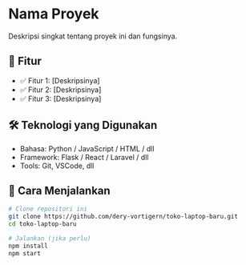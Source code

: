 # Nama Proyek

Deskripsi singkat tentang proyek ini dan fungsinya.

## 📂 Fitur

- ✅ Fitur 1: [Deskripsinya]
- ✅ Fitur 2: [Deskripsinya]
- ✅ Fitur 3: [Deskripsinya]

## 🛠️ Teknologi yang Digunakan

- Bahasa: Python / JavaScript / HTML / dll
- Framework: Flask / React / Laravel / dll
- Tools: Git, VSCode, dll

## 🚀 Cara Menjalankan

```bash
# Clone repositori ini
git clone https://github.com/dery-vortigern/toko-laptop-baru.git
cd toko-laptop-baru

# Jalankan (jika perlu)
npm install
npm start
